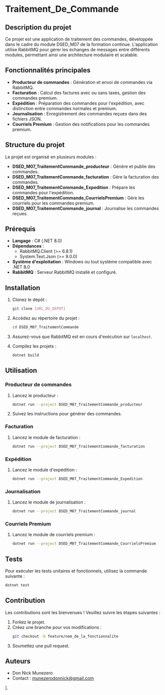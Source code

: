 # Traitement_De_Commande

## Description du projet

Ce projet est une application de traitement des commandes, développée dans le cadre du module DSED_M07 de la formation continue. L'application utilise RabbitMQ pour gérer les échanges de messages entre différents modules, permettant ainsi une architecture modulaire et scalable.

## Fonctionnalités principales

- **Producteur de commandes** : Génération et envoi de commandes via RabbitMQ.
- **Facturation** : Calcul des factures avec ou sans taxes, gestion des commandes premium.
- **Expédition** : Préparation des commandes pour l'expédition, avec distinction entre commandes normales et premium.
- **Journalisation** : Enregistrement des commandes reçues dans des fichiers JSON.
- **Courriels Premium** : Gestion des notifications pour les commandes premium.

## Structure du projet

Le projet est organisé en plusieurs modules :

- **DSED_M07_TraitementCommande_producteur** : Génère et publie des commandes.
- **DSED_M07_TraitementCommande_facturation** : Gère la facturation des commandes.
- **DSED_M07_TraitementCommande_Expedition** : Prépare les commandes pour l'expédition.
- **DSED_M07_TraitementCommande_CourrielsPremium** : Gère les courriels pour les commandes premium.
- **DSED_M07_TraitementCommande_journal** : Journalise les commandes reçues.

## Prérequis

- **Langage** : C# (.NET 8.0)
- **Dépendances** :
  - RabbitMQ.Client (>= 6.8.1)
  - System.Text.Json (>= 9.0.0)
- **Système d'exploitation** : Windows ou tout système compatible avec .NET 8.0
- **RabbitMQ** : Serveur RabbitMQ installé et configuré.

## Installation

1. Clonez le dépôt :
   ```bash
   git clone [URL_DU_DEPOT]
   ```
2. Accédez au répertoire du projet :
   ```bash
   cd DSED_M07_TraitementCommande
   ```
3. Assurez-vous que RabbitMQ est en cours d'exécution sur `localhost`.

4. Compilez les projets :
   ```bash
   dotnet build
   ```

## Utilisation

### Producteur de commandes
1. Lancez le producteur :
   ```bash
   dotnet run --project DSED_M07_TraitementCommande_producteur
   ```
2. Suivez les instructions pour générer des commandes.

### Facturation
1. Lancez le module de facturation :
   ```bash
   dotnet run --project DSED_M07_TraitementCommande_facturation
   ```

### Expédition
1. Lancez le module d'expédition :
   ```bash
   dotnet run --project DSED_M07_TraitementCommande_Expedition
   ```

### Journalisation
1. Lancez le module de journalisation :
   ```bash
   dotnet run --project DSED_M07_TraitementCommande_journal
   ```

### Courriels Premium
1. Lancez le module de courriels premium :
   ```bash
   dotnet run --project DSED_M07_TraitementCommande_CourrielsPremium
   ```

## Tests

Pour exécuter les tests unitaires et fonctionnels, utilisez la commande suivante :
```bash
dotnet test
```

## Contribution

Les contributions sont les bienvenues ! Veuillez suivre les étapes suivantes :

1. Forkez le projet.
2. Créez une branche pour vos modifications :
   ```bash
   git checkout -b feature/nom_de_la_fonctionnalite
   ```
3. Soumettez une pull request.

## Auteurs

- Don Nick Munezero 
- Contact : munezerodonnick@gmail.com

].
